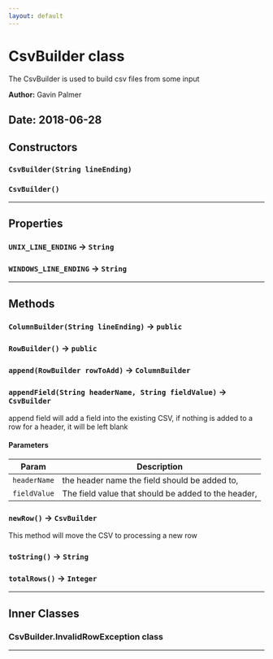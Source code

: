 ```yaml
---
layout: default
---
```

# CsvBuilder class

The CsvBuilder is used to build csv files from some input


**Author:** Gavin Palmer

**Date:** 2018-06-28
---
## Constructors
### `CsvBuilder(String lineEnding)`
### `CsvBuilder()`
---
## Properties

### `UNIX_LINE_ENDING` → `String`

### `WINDOWS_LINE_ENDING` → `String`

---
## Methods
### `ColumnBuilder(String lineEnding)` → `public`
### `RowBuilder()` → `public`
### `append(RowBuilder rowToAdd)` → `ColumnBuilder`
### `appendField(String headerName, String fieldValue)` → `CsvBuilder`

append field will add a field into the existing CSV, if nothing is added to a row for a header, it will be left blank

#### Parameters
|Param|Description|
|-----|-----------|
|`headerName` |  the header name the field should be added to, |
|`fieldValue` |  The field value that should be added to the header, |

### `newRow()` → `CsvBuilder`

This method will move the CSV to processing a new row

### `toString()` → `String`
### `totalRows()` → `Integer`
---
## Inner Classes

### CsvBuilder.InvalidRowException class
---
